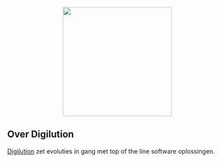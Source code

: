 <p align="center"><a href="https://digilution.agency" target="_blank"><img src="https://user-images.githubusercontent.com/25841210/209715593-cd3e6a93-d25c-43d7-832c-8904cf130414.png" width="250"></a></p>

## Over Digilution

[Digilution](https://digilution.agency) zet evoluties in gang met top of the line software oplossingen.

